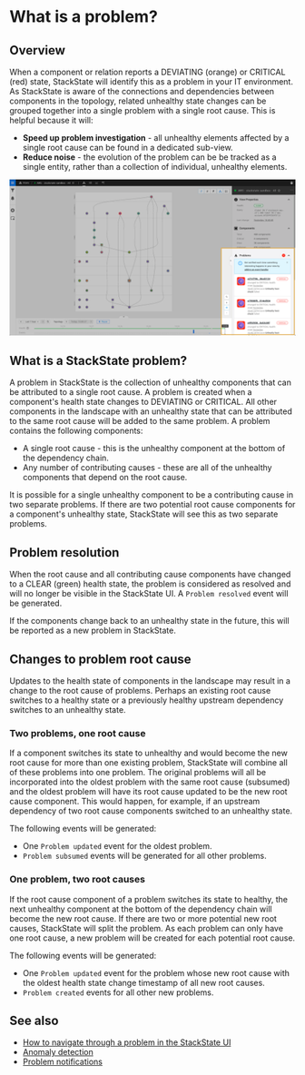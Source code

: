 # What is a problem?

## Overview

When a component or relation reports a DEVIATING \(orange\) or CRITICAL \(red\) state, StackState will identify this as a problem in your IT environment. As StackState is aware of the connections and dependencies between components in the topology, related unhealthy state changes can be grouped together into a single problem with a single root cause. This is helpful because it will:

* **Speed up problem investigation** - all unhealthy elements affected by a single root cause can be found in a dedicated sub-view.
* **Reduce noise** - the evolution of the problem can be be tracked as a single entity, rather than a collection of individual, unhealthy elements.

![Problems in View Details pane](../../.gitbook/assets/v44_problem_summary.png)

## What is a StackState problem?

A problem in StackState is the collection of unhealthy components that can be attributed to a single root cause. A problem is created when a component's health state changes to DEVIATING or CRITICAL. All other components in the landscape with an unhealthy state that can be attributed to the same root cause will be added to the same problem. A problem contains the following components:

* A single root cause - this is the unhealthy component at the bottom of the dependency chain.
* Any number of contributing causes - these are all of the unhealthy components that depend on the root cause.

It is possible for a single unhealthy component to be a contributing cause in two separate problems. If there are two potential root cause components for a component's unhealthy state, StackState will see this as two separate problems.

## Problem resolution

When the root cause and all contributing cause components have changed to a CLEAR \(green\) health state, the problem is considered as resolved and will no longer be visible in the StackState UI. A `Problem resolved` event will be generated.

If the components change back to an unhealthy state in the future, this will be reported as a new problem in StackState.

## Changes to problem root cause

Updates to the health state of components in the landscape may result in a change to the root cause of problems. Perhaps an existing root cause switches to a healthy state or a previously healthy upstream dependency switches to an unhealthy state.

### Two problems, one root cause

If a component switches its state to unhealthy and would become the new root cause for more than one existing problem, StackState will combine all of these problems into one problem. The original problems will all be incorporated into the oldest problem with the same root cause \(subsumed\) and the oldest problem will have its root cause updated to be the new root cause component. This would happen, for example, if an upstream dependency of two root cause components switched to an unhealthy state.

The following events will be generated:

* One `Problem updated` event for the oldest problem.
* `Problem subsumed` events will be generated for all other problems.

### One problem, two root causes

If the root cause component of a problem switches its state to healthy, the next unhealthy component at the bottom of the dependency chain will become the new root cause. If there are two or more potential new root causes, StackState will split the problem. As each problem can only have one root cause, a new problem will be created for each potential root cause.

The following events will be generated:

* One `Problem updated` event for the problem whose new root cause with the oldest health state change timestamp of all new root causes. 
* `Problem created` events for all other new problems.

## See also

* [How to navigate through a problem in the StackState UI](problem_investigation.md)
* [Anomaly detection](../introduction-to-stackstate/anomaly-detection.md)
* [Problem notifications](problem_notifications.md)

